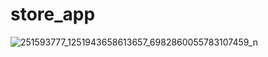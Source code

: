 # store_app

![251593777_1251943658613657_6982860055783107459_n](https://user-images.githubusercontent.com/53193738/139918733-05d6b739-dc67-4113-ac92-575ac2ff46bd.jpg)
